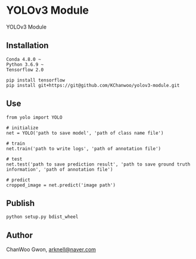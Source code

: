 # YOLOv3 Module

YOLOv3 Module

## Installation
```
Conda 4.8.0 ~
Python 3.6.9 ~
Tensorflow 2.0

pip install tensorflow
pip install git+https://git@github.com/KChanwoo/yolov3-module.git
```

## Use
```
from yolo import YOLO

# initialize
net = YOLO('path to save model', 'path of class name file')

# train
net.train('path to write logs', 'path of annotation file')

# test
net.test('path to save prediction result', 'path to save ground truth information', 'path of annotation file')

# predict
cropped_image = net.predict('image path')
```

## Publish
```
python setup.py bdist_wheel
```

## Author
ChanWoo Gwon, arknell@naver.com